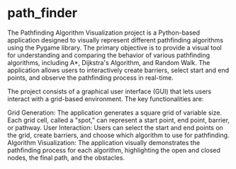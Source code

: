 # path_finder
The Pathfinding Algorithm Visualization project is a Python-based application designed to visually represent different pathfinding algorithms using the Pygame library.
 The primary objective is to provide a visual tool for understanding and comparing the behavior of various pathfinding algorithms, including A*, Dijkstra's Algorithm, and Random Walk. The application allows users to interactively create barriers, select start and end points, and observe the pathfinding process in real-time.
 
 The project consists of a graphical user interface (GUI) that lets users interact with a grid-based environment. The key functionalities are:

Grid Generation: The application generates a square grid of variable size. Each grid cell, called a "spot," can represent a start point, end point, barrier, or pathway.
User Interaction: Users can select the start and end points on the grid, create barriers, and choose which algorithm to use for pathfinding.
Algorithm Visualization: The application visually demonstrates the pathfinding process for each algorithm, highlighting the open and closed nodes, the final path, and the obstacles.
